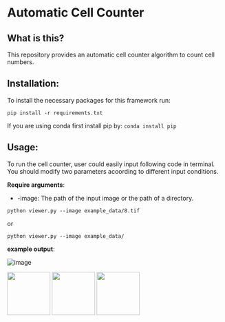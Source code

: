 # Automatic Cell Counter

## What is this?
This repository provides an automatic cell counter algorithm to count cell numbers.

## Installation:
To install the necessary packages for this framework run:
```
pip install -r requirements.txt
```
If you are using conda first install pip by: ```conda install pip```


## Usage:

To run the cell counter, user could easily input following code in terminal. You should modify two parameters acoording to different input conditions.

**Require arguments**:

* -image: The path of the input image or the path of a directory.

```
python viewer.py --image example_data/8.tif
```
or
```
python viewer.py --image example_data/
```

**example output**:

![image](https://github.com/HelmholtzAI-Consultants-Munich/Automatic-Cell-Counter/blob/master/example_result.png)

<p float="left">
  <img src="/img1.png" width="100" />
  <img src="/img2.png" width="100" /> 
  <img src="/img3.png" width="100" />
</p>

